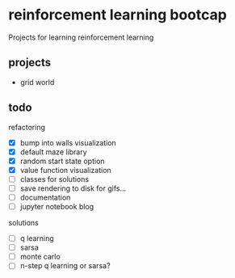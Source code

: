 # reinforcement learning bootcap
Projects for learning reinforcement learning

## projects
- grid world

## todo
refactoring
- [X] bump into walls visualization
- [X] default maze library
- [X] random start state option
- [X] value function visualization
- [ ] classes for solutions
- [ ] save rendering to disk for gifs...
- [ ] documentation
- [ ] jupyter notebook blog

solutions

- [ ] q learning
- [ ] sarsa
- [ ] monte carlo
- [ ] n-step q learning or sarsa?
